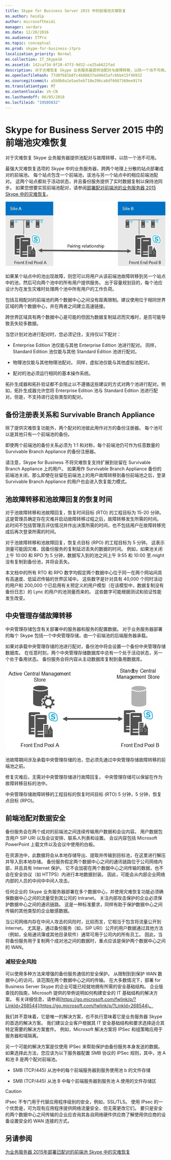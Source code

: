 ```yaml
---
title: Skype for Business Server 2015 中的前端池灾难恢复
ms.author: heidip
author: microsoftheidi
manager: serdars
ms.date: 12/20/2016
ms.audience: ITPro
ms.topic: conceptual
ms.prod: skype-for-business-itpro
localization_priority: Normal
ms.collection: IT_Skype16
ms.assetid: 142caf34-0f20-47f3-9d32-ce25ab622fad
description: 对于灾难恢复 Skype 业务服务器提供池配对与故障转移，以防一个池不可用。
ms.openlocfilehash: 77d0f681b8fc4b88837ed46d1afc6bb415f46932
ms.sourcegitcommit: a5b8b0a1e5ae5eb718e296ca6df6687368ee9174
ms.translationtype: MT
ms.contentlocale: zh-CN
ms.lasthandoff: 06/05/2018
ms.locfileid: "19505032"
---
```

# <a name="front-end-pool-disaster-recovery-in-skype-for-business-server-2015"></a>Skype for Business Server 2015 中的前端池灾难恢复
 
对于灾难恢复 Skype 业务服务器提供池配对与故障转移，以防一个池不可用。
  
最强大灾难恢复选项的 Skype 中的业务服务器，跨两个地理上分散的站点部署成对的前端池。 每个站点包含一个前端池，该池与另一个站点中的相应前端池配对。 这两个站点都处于活动状态，并且备份服务提供了实时数据复制以保持池同步。 如果您想要实现前端池配对，请参阅[部署配对前端池的业务服务器 2015 Skype 中的灾难恢复](../../deploy/deploy-high-availability-and-disaster-recovery/front-end-pools-for-disaster-recovery.md)。
  
![显示两个不同网站中相互配对的前端池](../../media/f74533c0-a10e-4f18-85a8-b9a008497573.jpg)
  
如果某个站点中的池出现故障，则您可以将用户从该前端池故障转移到另一个站点中的池，然后可向两个池中的所有用户提供服务。 出于容量规划目的，每个池应设计为在发生灾难时处理两个池中所有用户的工作负荷。
  
包括互相配对的前端池的两个数据中心之间没有距离限制。建议使用位于相同世界区域的两个数据中心，并在两者之间建立高速链接。 
  
跨世界区域具有两个数据中心是可能的但因为数据复制延迟而灾难时，是否可能导致丢失较多数据。
  
当您计划对池进行配对时，您必须记住，支持仅以下配对：
  
- Enterprise Edition 池仅能与其他 Enterprise Edition 池进行配对。 同样，Standard Edition 池仅能与其他 Standard Edition 池进行配对。
    
- 物理池仅能与其他物理池配对。 同样，虚拟池仅能与其他虚拟池配对。
    
- 配对的池必须运行相同的基本操作系统。
    
拓扑生成器和拓扑验证都不会阻止以不遵循这些建议的方式对两个池进行配对。例如，拓扑生成器允许您将 Enterprise Edition 池与 Standard Edition 池进行配对。但是，不支持进行这些类型的配对。
  
## <a name="backup-registrar-relationships-and-survivable-branch-appliances"></a>备份注册表关系和 Survivable Branch Appliance

除了提供灾难恢复功能外，两个配对的池彼此用作对方的备份注册器。 每个池可以是其他只有一个前端池的备份。
  
即使两个前端池的备份关系必须为 1:1 和对称，每个前端池仍可作为任意数量的 Survivable Branch Appliance 的备份注册器。
  
请注意，Skype for Business 不将灾难恢复支持扩展到驻留在 Survivable Branch Appliance 上的用户。 如果用作 Survivable Branch Appliance 备份的前端池关闭，那么即使在驻留在前端池上的用户故障转移到备份前端池之后，登录 Survivable Branch Appliance 的用户也会进入恢复能力模式。
  
## <a name="recovery-time-for-pool-failover-and-pool-failback"></a>池故障转移和池故障回复的恢复时间

对于池故障转移和池故障回复，恢复时间目标 (RTO) 的工程目标为 15-20 分钟。 这是管理员确定存在灾难并启动故障转移过程之后，故障转移发生所需的时间。 此时间不包括管理员评估情况并作出决策所需的时间，也不包括用户在故障转移完成后再次登录所需的时间。
  
对于池故障转移和池故障回复，恢复点目标 (RPO) 的工程目标为 5 分钟。 这表示测量可能因灾难、因备份服务的复制延迟丢失的数据的时间。 例如，如果池关闭上午 10:00 和 RPO 为 5 分钟，数据写入到的池之间上午 9:55 和 10:00 至.might 没有复制到备份池，并将会丢失。
  
本文档中的所有 RTO 和 RPO 数字均假定两个数据中心位于同一在两个网站间具有高速度、低延迟传输的世界区域中。 这些数字是针对具有 40,000 个同时活动的用户和 200,000 个已启用有关预定义的用户模型（在该模型中，数据复制没有备份日志）的 Lync 的用户的池测量而来的。 这些数字可能根据测试和验证性能发生改变。
  
## <a name="central-management-store-failover"></a>中央管理存储故障转移

中央管理存储包含有关部署中的服务器和服务的配置数据。 对于业务服务器部署的每个 Skype 包括一个中央管理存储，由一个前端池的后端服务器承载。
  
如果对承载中央管理存储的池进行配对，备份池中将会设置一个备份中央管理存储数据库。 在任意时刻，两个中央管理存储数据库中总有一个处于活动状态，另一个处于备用状态。 备份服务会将内容从主动数据库复制到备用数据库。
  
![显示两个前端池，一个包含主动 CMS 存储，另一个包含被动备份 CMS 存储](../../media/aa479398-eb56-4854-8d50-1eff39c58a56.jpg)
  
池故障期间涉及承载中央管理存储的池，您必须先通过中央管理存储故障转移的前端池之前。
  
修复灾难后，无需对中央管理存储进行故障回复。 中央管理存储可以保留在作为故障转移目标的池中。
  
中央管理存储故障转移的工程目标的恢复时间目标 (RTO) 5 分钟，5 分钟，恢复点目标 (RPO)。
  
## <a name="front-end-pool-pairing-data-security"></a>前端池配对数据安全

备份服务会在两个成对的前端池之间连续传输用户数据和会议内容。 用户数据包含用户 SIP URI 以及会议安排、联系人列表和设置。 会议内容包括 Microsoft PowerPoint 上载文件以及会议中使用的白板。
  
在资源池中，此数据将会从本地存储导出、提取并传输到目标池，在这里进行解压并导入到本地存储。 备份服务假定两个数据中心之间的通讯链路位于公司网络内部，并且具有 Internet 保护。 它不会加密在两个数据中心之间传输的数据，也不会在安全协议（如 HTTPS）内进行本地数据封装。 因此，可能会从内部企业网络内部的人员的中间中中间人攻击。
  
任何企业的 Skype 业务服务器部署在多个数据中心，并使用灾难恢复功能必须确保数据中心之间的流量受到其公司的 Intranet。 关注内部攻击保护的企业必须保护数据中心之间的通讯链路。 这是一种标准要求，同样有助于保护数据中心之间传输的其他类型的企业敏感数据。
  
当公司网络内存在中间人攻击的风险时，比较而言，它相当于包含将流量公开到 Internet。 尤其是，通过备份服务（如，SIP URI）公开的用户数据通过其他方法（例如，全局通讯簿或其他目录软件）通常可用于公司内的所有员工。 因此，当将备份服务用于复制两个成对池之间的数据时，重点应该是保护两个数据中心之间的 WAN。
  
### <a name="mitigating-security-risks"></a>减轻安全风险

可以使用多种方法来增强的备份服务通信的安全保护。 从限制到到保护 WAN 数据中心的访问，该范围在两个数据中心之间的传输。 在大多数情况下，部署 for Business Server Skype 的企业可能已经就地拥有所需的安全基础结构。 企业版查找的指南，Microsoft 提供的举例说明如何构建安全的 IT 基础结构的解决方案。 有关详细信息，请参阅[https://go.microsoft.com/fwlink/p/?LinkId=268544](https://go.microsoft.com/fwlink/p/?LinkId=268544)。 
  
我们并不意味着，它是唯一的解决方案，也不执行意味着它是业务服务器 Skype 的首选的解决方案。 我们建议企业客户根据其 IT 安全基础结构和要求选择适合其特定需要的解决方案套件。 例如，Microsoft 解决方案将 IPSec 和组策略应用于服务器和域隔离。
  
另一个可能的解决方案是仅使用 IPSec 来帮助保护由备份服务本身发送的数据。 如果选择此方法，您应该为以下服务器配置 SMB 协议的 IPSec 规则，其中，池 A 和池 B 是两个配对前端池。
  
- SMB (TCP/445) 从池中的每个前端服务器到服务使用池 b 的文件存储
    
- SMB (TCP/445) 从池 B 中每个前端服务器到服务池 A.使用的文件存储区
    
> [!CAUTION]
>  IPsec 不专门用于代替应用程序级别的安全，例如，SSL/TLS。 使用 IPsec 的一个优势是，可为现有应用程序提供网络流量安全，但无需更改它们。 要只是安全的两个数据中心之间传输的企业应咨询其各自网络硬件供应商了解使用供应商的设备设置安全的 WAN 连接的方式。
  
## <a name="see-also"></a>另请参阅

[为业务服务器 2015年部署已配对的前端池 Skype 中的灾难恢复](../../deploy/deploy-high-availability-and-disaster-recovery/front-end-pools-for-disaster-recovery.md)